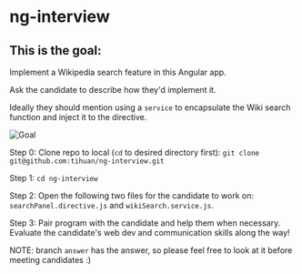 # ng-interview
## This is the goal:
Implement a Wikipedia search feature in this Angular app.

Ask the candidate to describe how they'd implement it.

Ideally they should mention using a `service` to encapsulate the Wiki search function and inject it to the directive.

![Goal](https://www.evernote.com/shard/s112/sh/a9b9b27c-1558-4a95-87f1-10cc323d940c/d59d0b4be8145dd7/res/d1d6aac7-5aee-445d-a07e-62f3a6d7a001/skitch.png)

Step 0: Clone repo to local (`cd` to desired directory first): `git clone git@github.com:tihuan/ng-interview.git`

Step 1: `cd ng-interview`

Step 2: Open the following two files for the candidate to work on: `searchPanel.directive.js` and `wikiSearch.service.js`.

Step 3: Pair program with the candidate and help them when necessary. Evaluate the candidate's web dev and communication skills along the way!

NOTE: branch `answer` has the answer, so please feel free to look at it before meeting candidates :)

